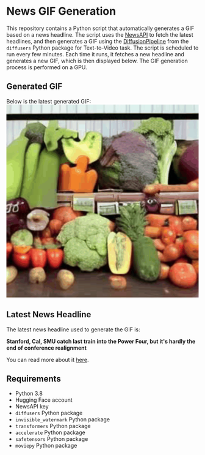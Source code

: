 # News GIF Generation
This repository contains a Python script that automatically generates a GIF based on a news headline. The script uses the [NewsAPI](https://newsapi.org/) to fetch the latest headlines, and then generates a GIF using the [DiffusionPipeline](https://github.com/huggingface/diffusers) from the `diffusers` Python package for Text-to-Video task.
The script is scheduled to run every few minutes. Each time it runs, it fetches a new headline and generates a new GIF, which is then displayed below. The GIF generation process is performed on a GPU.

## Generated GIF
Below is the latest generated GIF:
![Generated GIF](output.gif?raw=true&v=1693717555)

## Latest News Headline
The latest news headline used to generate the GIF is:

**Stanford, Cal, SMU catch last train into the Power Four, but it's hardly the end of conference realignment**

You can read more about it [here](https://www.cbssports.com/college-football/news/stanford-cal-smu-catch-last-train-into-the-power-four-but-its-hardly-the-end-of-conference-realignment/).

## Requirements
- Python 3.8
- Hugging Face account
- NewsAPI key
- `diffusers` Python package
- `invisible_watermark` Python package
- `transformers` Python package
- `accelerate` Python package
- `safetensors` Python package
- `moviepy` Python package

